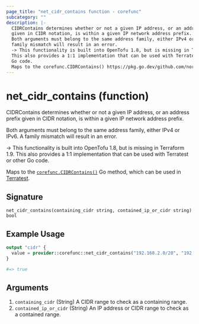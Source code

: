 ```yaml
---
page_title: "net_cidr_contains function - corefunc"
subcategory: ""
description: |-
  CIDRContains determines whether or not a given IP address, or an address prefix
  given in CIDR notation, is within a given IP network address prefix.
  Both arguments must belong to the same address family, either IPv4 or IPv6. A
  family mismatch will result in an error.
  -> This functionality is built into OpenTofu 1.8, but is missing in Terraform 1.9.
  This also provides a 1:1 implementation that can be used with Terratest or other
  Go code.
  Maps to the corefunc.CIDRContains() https://pkg.go.dev/github.com/northwood-labs/terraform-provider-corefunc/v2/corefunc#CIDRContains Go method, which can be used in Terratest https://terratest.gruntwork.io.
---
```


# net_cidr_contains (function)

CIDRContains determines whether or not a given IP address, or an address prefix
given in CIDR notation, is within a given IP network address prefix.

Both arguments must belong to the same address family, either IPv4 or IPv6. A
family mismatch will result in an error.

-> This functionality is built into OpenTofu 1.8, but is missing in Terraform 1.9.
This also provides a 1:1 implementation that can be used with Terratest or other
Go code.

Maps to the [`corefunc.CIDRContains()`](https://pkg.go.dev/github.com/northwood-labs/terraform-provider-corefunc/v2/corefunc#CIDRContains) Go method, which can be used in [Terratest](https://terratest.gruntwork.io).

## Signature

<!-- signature generated by tfplugindocs -->
```text
net_cidr_contains(containing_cidr string, contained_ip_or_cidr string) bool
```

## Example Usage

```terraform
output "cidr" {
  value = provider::corefunc::net_cidr_contains("192.168.2.0/20", "192.168.2.1")
}

#=> true
```

## Arguments

1. `containing_cidr` (String) A CIDR range to check as a containing range.
1. `contained_ip_or_cidr` (String) An IP address or CIDR range to check as a contained range.

<!-- Preview the provider docs with the Terraform registry provider docs preview tool: https://registry.terraform.io/tools/doc-preview -->
